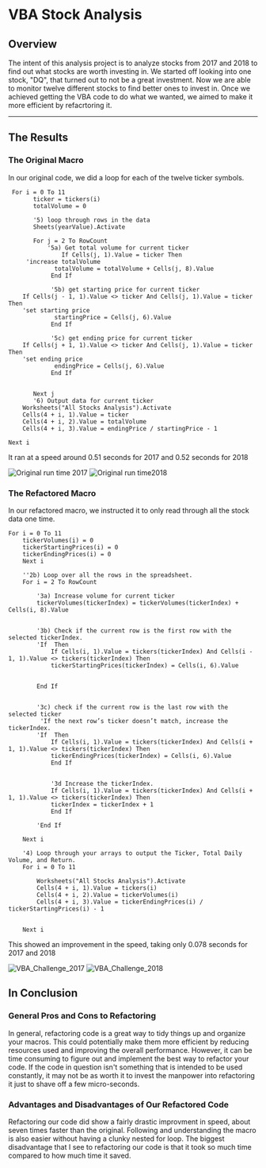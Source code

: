 # VBA Stock Analysis

## Overview
The intent of this analysis project is to analyze stocks from 2017 and 2018 to find out what stocks are worth investing in.
We started off looking into one stock, "DQ", that turned out to not be a great investment. Now we are able to monitor twelve different stocks to find better ones to invest in. Once we achieved getting the VBA code to do what we wanted, we aimed to make it more efficient by refacrtoring it.

---

## The Results
### The Original Macro

In our original code, we did a loop for each of the twelve ticker symbols.
```
 For i = 0 To 11
       ticker = tickers(i)
       totalVolume = 0
       
       '5) loop through rows in the data
       Sheets(yearValue).Activate
       
       For j = 2 To RowCount
           '5a) Get total volume for current ticker
               If Cells(j, 1).Value = ticker Then
     'increase totalVolume
             totalVolume = totalVolume + Cells(j, 8).Value
            End If
            
            '5b) get starting price for current ticker
    If Cells(j - 1, 1).Value <> ticker And Cells(j, 1).Value = ticker Then
    'set starting price
             startingPrice = Cells(j, 6).Value
            End If
            
            '5c) get ending price for current ticker
    If Cells(j + 1, 1).Value <> ticker And Cells(j, 1).Value = ticker Then
    'set ending price
             endingPrice = Cells(j, 6).Value
            End If


       Next j
       '6) Output data for current ticker
    Worksheets("All Stocks Analysis").Activate
    Cells(4 + i, 1).Value = ticker
    Cells(4 + i, 2).Value = totalVolume
    Cells(4 + i, 3).Value = endingPrice / startingPrice - 1
    
Next i
```
It ran at a speed around 0.51 seconds for 2017 and 0.52 seconds for 2018

![Original run time 2017](https://user-images.githubusercontent.com/19378130/171759364-e0b2b866-afcd-40e9-ab19-df2cef0d51ef.png)
![Original run time2018](https://user-images.githubusercontent.com/19378130/171759425-60132c9f-81b3-42d3-ab2d-33227fb90a60.png)


### The Refactored Macro

In our refactored macro, we instructed it to only read through all the stock data one time.
```
For i = 0 To 11
    tickerVolumes(i) = 0
    tickerStartingPrices(i) = 0
    tickerEndingPrices(i) = 0
    Next i
        
    ''2b) Loop over all the rows in the spreadsheet.
    For i = 2 To RowCount
    
        '3a) Increase volume for current ticker
        tickerVolumes(tickerIndex) = tickerVolumes(tickerIndex) + Cells(i, 8).Value
        
        
        '3b) Check if the current row is the first row with the selected tickerIndex.
        'If  Then
            If Cells(i, 1).Value = tickers(tickerIndex) And Cells(i - 1, 1).Value <> tickers(tickerIndex) Then
            tickerStartingPrices(tickerIndex) = Cells(i, 6).Value
            
            
        End If
        
        
        '3c) check if the current row is the last row with the selected ticker
         'If the next row’s ticker doesn’t match, increase the tickerIndex.
        'If  Then
            If Cells(i, 1).Value = tickers(tickerIndex) And Cells(i + 1, 1).Value <> tickers(tickerIndex) Then
            tickerEndingPrices(tickerIndex) = Cells(i, 6).Value
            End If
            

            '3d Increase the tickerIndex.
            If Cells(i, 1).Value = tickers(tickerIndex) And Cells(i + 1, 1).Value <> tickers(tickerIndex) Then
            tickerIndex = tickerIndex + 1
            End If
            
        'End If
    
    Next i
    
    '4) Loop through your arrays to output the Ticker, Total Daily Volume, and Return.
    For i = 0 To 11
        
        Worksheets("All Stocks Analysis").Activate
        Cells(4 + i, 1).Value = tickers(i)
        Cells(4 + i, 2).Value = tickerVolumes(i)
        Cells(4 + i, 3).Value = tickerEndingPrices(i) / tickerStartingPrices(i) - 1
        
        
    Next i
```
    
This showed an improvement in the speed, taking only 0.078 seconds for 2017 and 2018
    
![VBA_Challenge_2017](https://user-images.githubusercontent.com/19378130/171759660-b2881357-db7b-4931-a3f6-7256a33f7f56.png)
![VBA_Challenge_2018](https://user-images.githubusercontent.com/19378130/171759666-1a8e180c-d03a-4a0a-aa66-61efa1953ca4.png)

## In Conclusion
### General Pros and Cons to Refactoring
In general, refactoring code is a great way to tidy things up and organize your macros. This could potentially make them more efficient by reducing resources used and improving the overall performance. However, it can be time consuming to figure out and implement the best way to refactor your code. If the code in question isn't something that is intended to be used constantly, it may not be as worth it to invest the manpower into refactoring it just to shave off a few micro-seconds.

### Advantages and Disadvantages of Our Refactored Code
Refactoring our code did show a fairly drastic improvment in speed, about seven times faster than the original. Following and understanding the macro is also easier without having a clunky nested for loop. The biggest disadvantage that I see to refactoring our code is that it took so much time compared to how much time it saved.

